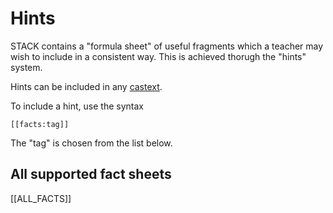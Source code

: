 # Hints

STACK contains a "formula sheet" of useful fragments which a teacher may wish to include in a consistent way.  This is achieved thorugh the "hints" system.

Hints can be included in any [castext](CASText.md).

To include a hint, use the syntax

    [[facts:tag]]

The "tag" is chosen from the list below.

## All supported fact sheets

[[ALL_FACTS]]
